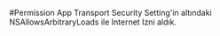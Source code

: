 #Permission
App Transport Security Setting'in altındaki 
<key>NSAllowsArbitraryLoads</key>
	<true/>
 ile Internet Izni aldık.

